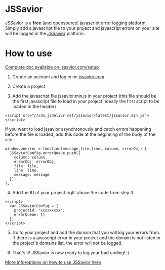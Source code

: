 JSSavior
========

JSSavior is a **free** (and [opensource](https://github.com/AlexBeauchemin/jssavior-platform)) javascript error logging platform. Simply add a javascript file to your project and javascript errors on your site will be logged in the [JSSavior](http://jssavior.com) platform.

How to use
================

[Complete doc available on jssavior.com/setup](http://jssavior.com/setup)

1) Create an account and log in on [jssavior.com](http://jssavior.com)

2) Create a project

3) Add the javascript file jssavior.min.js in your project (this file should be the first javascript file to load in your project, ideally the first script to be loaded in the header) 
```
<script src="//cdn.jsdelivr.net/jssavior/latest/jssavior.min.js"></script>
```

If you want to load jssavior asynchronously and catch errors happening before the file is loaded, add this code at the beginning of the body of the site :
```
window.onerror = function(message,file,line, column, errorObj) {
  JSSaviorConfig.errorQueue.push({
    column: column,
    errorObj: errorObj,
    file: file,
    line: line,
    message: message
  });
};
```

4) Add the ID of your project right above the code from step 3 
```
<script> 
  var JSSaviorConfig = { 
    projectId: 'xxxxxxxxx',
    errorQueue: []
  }; 
</script>
```

5) Go to your project and add the domain that you will log your errors from. If there is a javascript error in your project and the domain is not listed in the project's domains list, the error will not be logged.

6) That's it! JSSavior is now ready to log your bad coding! :)

[More info/options on how to use JSSavior here](http://jssavior.com/setup)
